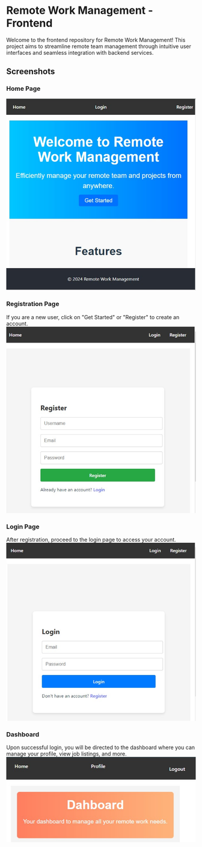 # Remote Work Management - Frontend

Welcome to the frontend repository for Remote Work Management! This project aims to streamline remote team management through intuitive user interfaces and seamless integration with backend services.

## Screenshots

### Home Page
![Home Page](./src/assets/Screenshot_Home.jpg)

### Registration Page
If you are a new user, click on "Get Started" or "Register" to create an account.
![Registration Page](./src/assets/Screenshot_registerPage.jpg)

### Login Page
After registration, proceed to the login page to access your account.
![Login Page](./src/assets/Screenshot_loginPage.jpg)

### Dashboard
Upon successful login, you will be directed to the dashboard where you can manage your profile, view job listings, and more.
![Dashboard](./src/assets/Screenshot_Dashboard.jpg)
